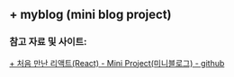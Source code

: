 ## + myblog (mini blog project)


### 참고 자료 및 사이트: 
[+ 처음 만난 리액트(React) - Mini Project(미니블로그) - github](https://github.com/soaple/mini-blog)
